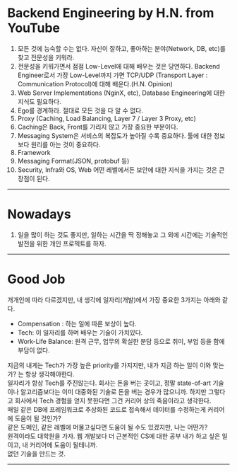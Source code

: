 # Backend Engineering by H.N. from YouTube
1. 모든 것에 능숙할 수는 없다. 자신이 잘하고, 좋아하는 분야(Network, DB, etc)를 찾고 전문성을 키워라.
2. 전문성을 키워가면서 점점 Low-Level에 대해 배우는 것은 당연하다. Backend Engineer로서 가장 Low-Level까지 가면 TCP/UDP (Transport Layer : Communication Protocol)에 대해 배운다.(H.N. Opinion)
3. Web Server Implementations (NginX, etc), Database Engineering에 대한 지식도 필요하다.
4. Ego를 경계하라. 절대로 모든 것을 다 알 수 없다.
5. Proxy (Caching, Load Balancing, Layer 7 / Layer 3 Proxy, etc)
6. Caching은 Back, Front를 가리지 않고 가장 중요한 부분이다.
7. Messaging System은 서비스의 복잡도가 높아질 수록 중요하다. 툴에 대한 정보보다 원리를 아는 것이 중요하다.
8. Framework
9. Messaging Format(JSON, protobuf 등)
10. Security, Infra와 OS, Web 어떤 레벨에서든 보안에 대한 지식을 가지는 것은 큰 장점이 된다.

---

# Nowadays
1. 일을 많이 하는 것도 좋지만, 일하는 시간을 딱 정해놓고 그 외에 시간에는 기술적인 발전을 위한 개인 프로젝트를 하자.

---

# Good Job
개개인에 따라 다르겠지만, 내 생각에 일자리(개발)에서 가장 중요한 3가지는 아래와 같다.

* Compensation : 하는 일에 따른 보상이 높다.
* Tech: 이 일자리를 하며 배우는 기술이 가치있다.
* Work-Life Balance: 원격 근무, 업무의 확실한 분담 등으로 취미, 부업 등을 함에 부담이 없다.

지금의 내게는 Tech가 가장 높은 priority를 가지지만, 내가 지금 하는 일이 이와 맞는가? 는 항상 생각해야한다.\
일자리가 항상 Tech를 주진않는다. 회사는 돈을 버는 곳이고, 정말 state-of-art 기술이나 알고리즘보다는 이미 대중화된 기술로 돈을 버는 경우가 많으니까. 하지만 그렇다고 회사에서 Tech 경험을 얻지 못한다면 그건 커리어 상의 죽음이라고 생각한다.\
매일 같은 DB에 프레임워크로 추상화된 코드로 접속해서 데이터를 수정하는게 커리어에 도움이 될 것인가?\
같은 도메인, 같은 레벨에 머물고싶다면 도움이 될 수도 있겠지만, 나는 어떤가?\
원격이라도 대학원을 가자. 웹 개발보다 더 근본적인 CS에 대한 공부 내가 하고 싶은 일이고, 내 커리어에 도움이 될테니까.\
없던 기술을 만드는 것.

---
